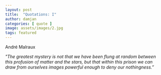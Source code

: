 ```yaml
---
layout: post
title:  "Quotations: I"
author: damjan
categories: [ quote ]
image: assets/images/2.jpg
tags: featured
---
```

André Malraux 

*"The greatest mystery is not that we have been flung at random between this profusion of matter and the stars, but that within this prison we can draw from ourselves images powerful enough to deny our nothingness.”*
